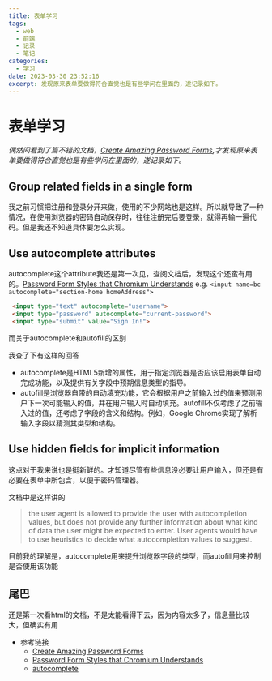 ```yaml
---
title: 表单学习
tags:
  - web
  - 前端
  - 记录
  - 笔记
categories:
  - 学习
date: 2023-03-30 23:52:16
excerpt: 发现原来表单要做得符合直觉也是有些学问在里面的，遂记录如下。
---
```

# 表单学习
_偶然间看到了篇不错的文档，[Create Amazing Password Forms](https://www.chromium.org/developers/design-documents/create-amazing-password-forms/),才发现原来表单要做得符合直觉也是有些学问在里面的，遂记录如下。_

## Group related fields in a single form

  我之前习惯把注册和登录分开来做，使用的不少网站也是这样。所以就导致了一种情况，在使用浏览器的密码自动保存时，往往注册完后要登录，就得再输一遍代码。但是我还不知道具体要怎么实现。

## Use autocomplete attributes

  autocomplete这个attribute我还是第一次见，查阅文档后，发现这个还蛮有用的。[Password Form Styles that Chromium Understands](https://www.chromium.org/developers/design-documents/form-styles-that-chromium-understands/)
  e.g. `<input name=bc autocomplete="section-home homeAddress">`
  ```html
   <input type="text" autocomplete="username"> 
   <input type="password" autocomplete="current-password"> 
   <input type="submit" value="Sign In!"> 
  ```
而关于autocomplete和autofill的区别
  
  我查了下有这样的回答
  - autocomplete是HTML5新增的属性，用于指定浏览器是否应该启用表单自动完成功能，以及提供有关字段中预期信息类型的指导。
  - autofill是浏览器自带的自动填充功能，它会根据用户之前输入过的值来预测用户下一次可能输入的值，并在用户输入时自动填充。autofill不仅考虑了之前输入过的值，还考虑了字段的含义和结构。例如，Google Chrome实现了解析输入字段以猜测其类型和结构。

## Use hidden fields for implicit information
  
  这点对于我来说也是挺新鲜的。才知道尽管有些信息没必要让用户输入，但还是有必要在表单中所包含，以便于密码管理器。
  
  文档中是这样讲的
  > the user agent is allowed to provide the user with autocompletion values, but does not provide any further information about what kind of data the user might be expected to enter. User agents would have to use heuristics to decide what autocompletion values to suggest.
  
  目前我的理解是，autocomplete用来提升浏览器字段的类型，而autofill用来控制是否使用该功能

## 尾巴
  还是第一次看html的文档，不是太能看得下去，因为内容太多了，信息量比较大，但确实有用



- 参考链接
  - [Create Amazing Password Forms](https://www.chromium.org/developers/design-documents/create-amazing-password-forms/)
  - [Password Form Styles that Chromium Understands](https://www.chromium.org/developers/design-documents/form-styles-that-chromium-understands/)
  - [autocomplete](https://html.spec.whatwg.org/multipage/form-control-infrastructure.html#autofilling-form-controls%3A-the-autocomplete-attribute)